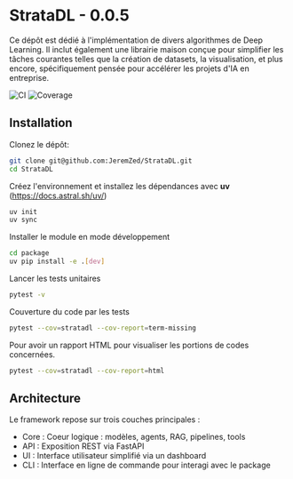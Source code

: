 # StrataDL - 0.0.5

Ce dépôt est dédié à l'implémentation de divers algorithmes de Deep Learning. Il inclut également une librairie maison conçue pour simplifier les tâches courantes telles que la création de datasets, la visualisation, et plus encore, spécifiquement pensée pour accélérer les projets d'IA en entreprise.

![CI](https://github.com/JeremZed/StrataDL/workflows/CI%20-%20Tests%20stratadl/badge.svg)
![Coverage](https://img.shields.io/badge/coverage-90%25-brightgreen)


## Installation

Clonez le dépôt:

```bash
git clone git@github.com:JeremZed/StrataDL.git
cd StrataDL
```

Créez l'environnement et installez les dépendances avec **uv** (https://docs.astral.sh/uv/)

```bash
uv init
uv sync
```

Installer le module en mode développement

```bash
cd package
uv pip install -e .[dev]
```

Lancer les tests unitaires

```bash
pytest -v
```

Couverture du code par les tests

```bash
pytest --cov=stratadl --cov-report=term-missing
```

Pour avoir un rapport HTML pour visualiser les portions de codes concernées.
```bash
pytest --cov=stratadl --cov-report=html
```

## Architecture

Le framework repose sur trois couches principales :

- Core : Coeur logique : modèles, agents, RAG, pipelines, tools
- API : Exposition REST via FastAPI
- UI : Interface utilisateur simplifié via un dashboard
- CLI : Interface en ligne de commande pour interagi avec le package
